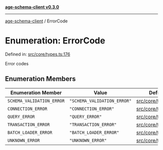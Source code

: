 [**age-schema-client v0.3.0**](../index.md)

***

[age-schema-client](../index.md) / ErrorCode

# Enumeration: ErrorCode

Defined in: [src/core/types.ts:176](https://github.com/standardbeagle/ageSchemaClient/blob/main/src/core/types.ts#L176)

Error codes

## Enumeration Members

| Enumeration Member | Value | Defined in |
| ------ | ------ | ------ |
| <a id="schema_validation_error"></a> `SCHEMA_VALIDATION_ERROR` | `"SCHEMA_VALIDATION_ERROR"` | [src/core/types.ts:177](https://github.com/standardbeagle/ageSchemaClient/blob/main/src/core/types.ts#L177) |
| <a id="connection_error"></a> `CONNECTION_ERROR` | `"CONNECTION_ERROR"` | [src/core/types.ts:178](https://github.com/standardbeagle/ageSchemaClient/blob/main/src/core/types.ts#L178) |
| <a id="query_error"></a> `QUERY_ERROR` | `"QUERY_ERROR"` | [src/core/types.ts:179](https://github.com/standardbeagle/ageSchemaClient/blob/main/src/core/types.ts#L179) |
| <a id="transaction_error"></a> `TRANSACTION_ERROR` | `"TRANSACTION_ERROR"` | [src/core/types.ts:180](https://github.com/standardbeagle/ageSchemaClient/blob/main/src/core/types.ts#L180) |
| <a id="batch_loader_error"></a> `BATCH_LOADER_ERROR` | `"BATCH_LOADER_ERROR"` | [src/core/types.ts:181](https://github.com/standardbeagle/ageSchemaClient/blob/main/src/core/types.ts#L181) |
| <a id="unknown_error"></a> `UNKNOWN_ERROR` | `"UNKNOWN_ERROR"` | [src/core/types.ts:182](https://github.com/standardbeagle/ageSchemaClient/blob/main/src/core/types.ts#L182) |
